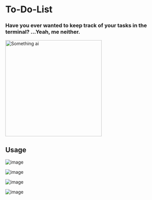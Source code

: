 # To-Do-List

### Have you ever wanted to keep track of your tasks in the terminal? ...Yeah, me neither.

<img src="https://github.com/user-attachments/assets/7e53124d-b362-4fad-af00-ad03633d0ef6" alt="Something ai" width=300px>

## Usage
![image](https://github.com/user-attachments/assets/1dbca0a6-ca57-4292-931d-89f486a69530)

![image](https://github.com/user-attachments/assets/01fb6072-f073-44ce-991e-4b545a8ca14d)

![image](https://github.com/user-attachments/assets/ea944eb9-1b08-41e7-a02e-cd64421724a8)

![image](https://github.com/user-attachments/assets/fdb7c8ee-8000-47b5-9e8a-f1d08badd5b9)

